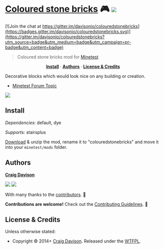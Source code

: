 # [Coloured stone bricks](https://davison.io/minetest/colouredstonebricks) :video_game: [![](https://img.shields.io/travis/davisonio/colouredstonebricks.svg?style=flat-square)](https://travis-ci.org/davisonio/colouredstonebricks)

[![Join the chat at https://gitter.im/davisonio/colouredstonebricks](https://badges.gitter.im/davisonio/colouredstonebricks.svg)](https://gitter.im/davisonio/colouredstonebricks?utm_source=badge&utm_medium=badge&utm_campaign=pr-badge&utm_content=badge)

> Coloured stone bricks mod for [Minetest](http://www.minetest.net)

<p align="center">
<b><a href="#install">Install</a></b>
·
<b><a href="#authors">Authors</a></b>
·
<b><a href="#license--credits">License & Credits</a></b>
</p>

Decorative blocks which would look nice on any building or creation.

- [Minetest Forum Topic](https://forum.minetest.net/viewtopic.php?id=8784)

![](https://davison.io/assets/img/minetest-colouredstonebricks-screenshot.png)

## Install

*Dependencies:* default, dye

*Supports:* stairsplus

[Download](https://github.com/davisonio/colouredstonebricks/archive/master.zip) & unzip the mod, rename it to "colouredstonebricks" and move it into your `minetest/mods` folder.

## Authors

**[Craig Davison](https://davison.io)**

[![](https://img.shields.io/github/followers/davisonio.svg?style=social&label=Follow%20davisonio)](https://github.com/davisonio) [![](https://img.shields.io/twitter/follow/davisonio.svg?style=social)](https://twitter.com/davisonio)

With many thanks to the [contributors](https://github.com/davisonio/colouredstonebricks/graphs/contributors). :clap:

**Contributions are welcome!** Check out the [Contributing Guidelines](https://github.com/davisonio/colouredstonebricks/blob/master/CONTRIBUTING.md). :raised_hands:

## License & Credits

Unless otherwise stated:

- Copyright © 2014+ [Craig Davison](https://davison.io). Released under the [WTFPL](http://www.wtfpl.net/txt/copying/).
